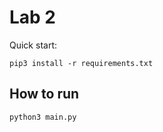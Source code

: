 # Lab 2

Quick start:
```
pip3 install -r requirements.txt
```

## How to run
```sh
python3 main.py
```
